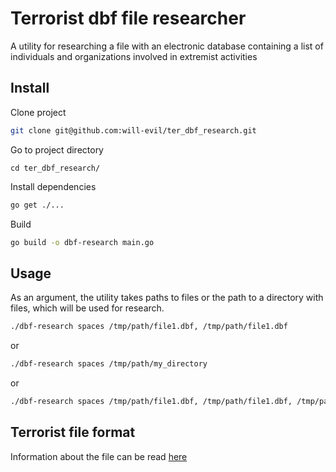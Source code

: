 # Terrorist dbf file researcher

A utility for researching a file with an electronic database containing a list of individuals and organizations involved in extremist activities

## Install

Clone project
```bash
git clone git@github.com:will-evil/ter_dbf_research.git
```

Go to project directory
```
cd ter_dbf_research/
```

Install dependencies
```bash
go get ./...
```

Build
```bash
go build -o dbf-research main.go
```

## Usage

As an argument, the utility takes paths to files or the path to a directory with files, which will be used for research.

```bash
./dbf-research spaces /tmp/path/file1.dbf, /tmp/path/file1.dbf
```
or
```bash
./dbf-research spaces /tmp/path/my_directory
```
or
```bash
./dbf-research spaces /tmp/path/file1.dbf, /tmp/path/file1.dbf, /tmp/path/my_directory
```

## Terrorist file format

Information about the file can be read [here](http://www.innovbusiness.ru/pravo/DocumShow_DocumID_107162.html)
